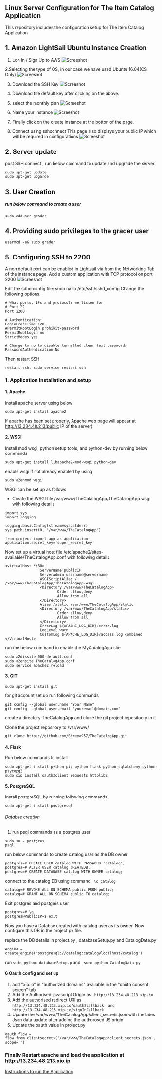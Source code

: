 ## Linux Server Configuration for The Item Catalog Application
This repository includes the configuration setup for The Item Catalog Application


## 1. Amazon LightSail Ubuntu Instance Creation

1. Lon In / Sign Up  to AWS
![Screeshot](https://github.com/Shreya957/TheItemCatalogSetUp/blob/master/images/AWS_SignIn.PNG)

2.Selecting the type of OS, in our case we have used Ubuntu 16.04(OS Only)
![Screeshot](https://github.com/Shreya957/TheItemCatalogSetUp/blob/master/images/select_ubuntu.PNG)

3. Download the SSH Key
![Screeshot](https://github.com/Shreya957/TheItemCatalogSetUp/blob/master/images/key_download_stepone.PNG)

4. Download the default key after clicking on the above.

5. select the monthly plan
![Screeshot](https://github.com/Shreya957/TheItemCatalogSetUp/blob/master/images/monthlyplan.PNG)

6. Name your Instance
![Screeshot](https://github.com/Shreya957/TheItemCatalogSetUp/blob/master/images/nameInstance.PNG)

7. Finally click on the create instance at the botton of the page.

8. Connect using sshconnect 
This page also displays your public IP which will be required in configurations
![Screeshot](https://github.com/Shreya957/TheItemCatalogSetUp/blob/master/images/sshconnect.PNG)



## 2. Server update
post SSH connect , run below command to update and upgrade the server.

```
sudo apt-get update
sudo apt-get upgarde

```

## 3. User Creation

##### run below command to create a user
```
sudo adduser grader

```
## 4. Providing sudo privileges to the grader user

```
usermod -aG sudo grader
```

## 5. Configuring SSH to 2200

A non default port can be enabled in Lightsail via from the Networking Tab of the instance page.
Add a custom application with TCP protocol on port 2200
![Screeshot](https://github.com/Shreya957/TheItemCatalogSetUp/blob/master/images/AddingCustom2200.PNG)

Edit the sdhd config file: sudo nano /etc/ssh/sshd_config Change the following options.
```
# What ports, IPs and protocols we listen for
# Port 22
Port 2200

# Authentication:
LoginGraceTime 120
#PermitRootLogin prohibit-password
PermitRootLogin no
StrictModes yes

# Change to no to disable tunnelled clear text passwords
PasswordAuthentication No
```

Then restart SSH 

```
restart ssh: sudo service restart ssh
```

### 1. Application Installation and setup

#### 1. Apache

Install apache server using below

```
sudo apt-get install apache2 

```
If apache has been set properly, Apache web page will appear at http://13.234.48.213(public IP of the server)


#### 2. WSGI

Install mod wsgi, python setup tools, and python-dev by running below commands

```
sudo apt-get install libapache2-mod-wsgi python-dev

```
enable wsgi if not already enabled by using

```
sudo a2enmod wsgi
```
WSGI can be set up as follows

-  Create the WSGI file  /var/www/TheCatalogApp/TheCatalogApp.wsgi with following details

```
import sys
import logging

logging.basicConfig(stream=sys.stderr)
sys.path.insert(0, "/var/www/TheCatalogApp")

from project import app as application
application.secret_key='super_secret_key'

```
Now set up a virtual host file /etc/apache2/sites-available/TheCatalogApp.conf with following details

```
<virtualHost *:80>
                ServerName publicIP
                ServerAdmin username@servername
                WSGIScriptAlias / /var/www/TheCatalogApp/TheCatalogApp.wsgi
                <Directory /var/www/TheCatalogApp>
                        Order allow,deny
                        Allow from all
                </Directory>
                Alias /static /var/www/TheCatalogApp/static
                <Directory /var/www/TheCatalogApp/static>
                        Order allow,deny
                        Allow from all
                </Directory>
                ErrorLog ${APACHE_LOG_DIR}/error.log
                LogLevel warn
                CustomLog ${APACHE_LOG_DIR}/access.log combined
</VirtualHost>

```

run the below command to enable the MyCatalogApp site

```
sudo a2dissite 000-default.conf
sudo a2ensite TheCatalogApp.conf
sudo service apache2 reload

```
#### 3. GIT

```
sudo apt-get install git

```
for git account set up run following commands

```
git config --global user.name "Your Name"
git config --global user.email "youremail@domain.com"

```

create a directory TheCatalogApp and clone the git project repositoory in it

Clone the project repository to /var/www/

```
git clone https://github.com/Shreya957/TheCatalogApp.git

```

#### 4. Flask

Run below commands to install 
```
sudo apt-get install python-pip python-flask python-sqlalchemy python-psycopg2
sudo pip install oauth2client requests httplib2

```


#### 5. PostgreSQL

Install postgreSQL by running following commands
```
sudo apt-get install postgresql

``` 


###### Databse creation

1. run psql commands as a postgres user 

```
sudo su - postgres
psql

```
run below commands to create catalog user as the DB owner

```
postgres=# CREATE USER catalog WITH PASSWORD 'catalog';
postgres=# ALTER USER catalog CREATEDB;
postgres=# CREATE DATABASE catalog WITH OWNER catalog;
```

connect to the catalog DB using command ``` \c catalog```

```
catalog=# REVOKE ALL ON SCHEMA public FROM public;
catalog=# GRANT ALL ON SCHEMA public TO catalog;
```
 Exit postgres and postgres user
 
 ```
 postgres=# \q
postgres@PublicIP~$ exit

```

Now you have a Databse created with catalog user as its owner.
Now configure this DB in the project.py file.

replace the DB details in project.py , databaseSetup.py and CatalogData.py

``` engine = create_engine('postgresql://catalog:catalog@localhost/catalog') ```

run ``` sudo python databaseSetup.p ``` and ``` sudo python CatalogData.py``` 


#### 6 Oauth config and set up

1. add "xip.io" in "authorized domains" available in the "oauth consent screen" tab
2. Add the Authorised javascript Origin as ``` 	http://13.234.48.213.xip.io ```
3. Add the authorised redirect URl as ```http://13.234.48.213.xip.io/oauth2callback	 and http://13.234.48.213.xip.io/signInCallback```
4. Update the /var/www/TheCatalogApp/client_secrets.json with the lates Json data update after adding the authorosed JS origin
5. Update the oauth value in project.py

```oauth_flow = flow_from_clientsecrets('/var/www/TheCatalogApp/client_secrets.json', scope='')```

### Finally  Restart apache and load the application at http://13.234.48.213.xio.ip

[Instructions to run the Application](https://github.com/Shreya957/TheCatalogApp/blob/master/README.md)
